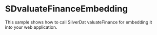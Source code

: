 # SDvaluateFinanceEmbedding
This sample shows how to call SilverDat valuateFinance for embedding it into your web application.
